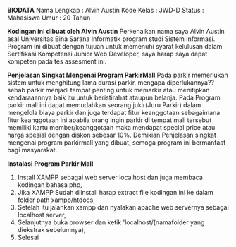 **BIODATA**
Nama Lengkap : Alvin Austin
Kode Kelas   : JWD-D
Status       : Mahasiswa
Umur         : 20 Tahun


**Kodingan ini dibuat oleh Alvin Austin**
Perkenalkan nama saya Alvin Austin asal Universitas Bina Sarana Informatik program studi
Sistem Informasi. Program ini dibuat dengan tujuan untuk memenuhi syarat kelulusan dalam Sertifikasi Kompetensi
Junior Web Developer, saya harap saya dapat kompeten pada tes assesment ini.


**Penjelasan Singkat Mengenai Program ParkirMall**
Pada parkir memerlukan sistem untuk menghitung lama durasi parkir, mengapa diperlukannya?? sebab parkir menjadi
tempat penting untuk memarkir atau menitipkan kendaraaannya baik itu untuk beristirahat ataupun belanja. Pada
Program parkir mall ini dapat memudahkan seorang jukir(Juru Parkir) dalam mengelola biaya parkir dan juga terdapat 
fitur keanggotaan sebagaimana fitur keanggotaan ini apabila orang ingin parkir di tempat mall tersebut memiliki
kartu member/keanggotaan maka mendapat special price atau harga spesial dengan diskon sebesar 10%. Demikian
Penjelasan singkat mengenai program parkirmall yang dibuat, semoga program ini bermanfaat bagi masyarakat.

**Instalasi Program Parkir Mall**
1. Install XAMPP sebagai web server localhost dan juga membaca kodingan bahasa php,
2. Jika XAMPP Sudah diinstall harap extract file kodingan ini ke dalam folder path xampp/htdocs,
3. Setelah itu jalankan xampp dan nyalakan apache web servernya sebagai localhost server,
4. Selanjutnya buka browser dan ketik 'localhost/(namafolder yang diekstrak sebelumnya),
5. Selesai